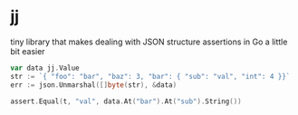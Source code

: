 # jj

tiny library that makes dealing with JSON structure assertions in Go a little bit easier


```go
var data jj.Value
str := `{ "foo": "bar", "baz": 3, "bar": { "sub": "val", "int": 4 }}`
err := json.Unmarshal([]byte(str), &data)

assert.Equal(t, "val", data.At("bar").At("sub").String())
```


